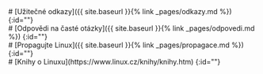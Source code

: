 <section markdown="1">
# [Užitečné odkazy]({{ site.baseurl }}{% link _pages/odkazy.md %})
{:id=""}
</section>

<section markdown="1">
# [Odpovědi na časté otázky]({{ site.baseurl }}{% link _pages/odpovedi.md %})
{:id=""}
</section>

<section markdown="1">
# [Propagujte Linux]({{ site.baseurl }}{% link _pages/propagace.md %})
{:id=""}
</section>

<section markdown="1">
# [Knihy o Linuxu](https://www.linux.cz/knihy/knihy.htm)
{:id=""}
</section>
